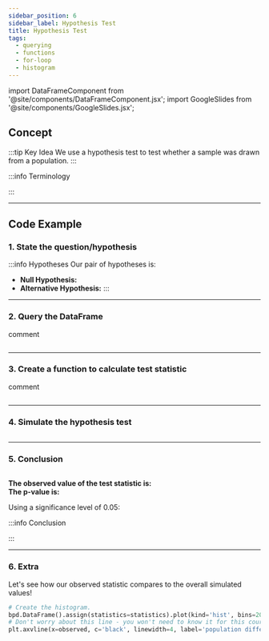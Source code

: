 ```yaml
---
sidebar_position: 6
sidebar_label: Hypothesis Test
title: Hypothesis Test
tags: 
  - querying 
  - functions
  - for-loop 
  - histogram
---
```


import DataFrameComponent from '@site/components/DataFrameComponent.jsx';
import GoogleSlides from '@site/components/GoogleSlides.jsx';

## Concept

:::tip Key Idea
We use a hypothesis test to test whether a sample was drawn from a population.
:::

:::info Terminology

:::

---
## Code Example

### 1. State the question/hypothesis

:::info Hypotheses
Our pair of hypotheses is:
* **Null Hypothesis:** 
* **Alternative Hypothesis:** 
:::

---

### 2. Query the DataFrame

comment

```python

```

---

### 3. Create a function to calculate test statistic

comment

```python

```

---

### 4. Simulate the hypothesis test

```python

```

---

### 5. Conclusion

```python

```
**The observed value of the test statistic is:** <br />
**The p-value is:**

Using a significance level of 0.05:

:::info Conclusion

:::

---

### 6. Extra

Let's see how our observed statistic compares to the overall simulated values!

```python
# Create the histogram.
bpd.DataFrame().assign(statistics=statistics).plot(kind='hist', bins=20, density=True, ec='w')
# Don't worry about this line - you won't need to know it for this course!
plt.axvline(x=observed, c='black', linewidth=4, label='population difference in means')
```